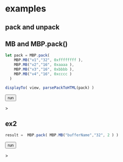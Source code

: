 
# examples


## pack and unpack

## MB and MBP.pack()


```js
let pack = MBP.pack( 
    MBP.MB("v1","32", 0xffffffff ),
    MBP.MB("v2","16", 0xaaaa ),
    MBP.MB("v3","16", 0xbbbb ),
    MBP.MB("v4","16", 0xcccc )
  )

displayTo( view, parsePackToHTML(pack) )

```

<button class="codeButton">run</button>
<div id="view"></div>
<div class="codeBox codeResult">
 >
</div>

## ex2



```js
result =  MBP.pack( MBP.MB("bufferName","32", 2 ) )
```

<button class="codeButton">run</button>

<div class="codeBox codeResult">
>
</div>



<script>
  const Buffer = MBP.Buffer;

  
  var result = ''
  console.log('example page init.')
  // let codeList = document.querySelectorAll('.codeSource')
  let codeList = document.querySelectorAll('.lang-js')
  codeList[0].setAttribute('contenteditable', true )
  let codeResultList = document.querySelectorAll('.codeResult')
  console.log( codeList[0].textContent )
  console.log( codeResultList[0].textContent )

  function parsePackToHTML( pack ){

    let fullHex = MBP.hex(pack)
    // fullHex = fullHex.toUpperCase()
    let metaInfo = MBP.getMetaDetail( pack )
      console.log('metaInfo',metaInfo )
      console.log('fullHex', fullHex )
    let tags = "";    

    metaInfo.forEach( (item,index)=>{
       let offset = item[2] * 2
       let indexEnd = offset + item[3] * 2
      let itemHex = fullHex.substring( offset, indexEnd )

      let hexArr = itemHex.split("")
      let itemBytes ="";
      for( i = 0; hexArr.length; i+=2 ){
        let nibbleHigh = hexArr.shift()
        let nibbleLow = hexArr.shift()
         itemBytes += `<span class="hex">${nibbleHigh}${nibbleLow}</span>`        
      }


      tags += `<span class="buf">${itemBytes}</span>`
    })

  console.log('parsedHTML', tags )
    return tags
  }
  function displayTo( target, tag ){
      target.innerHTML = tag 
  }

  let buttons = document.querySelectorAll('.codeButton')

  buttons.forEach( (btn,index)=>{
    btn.addEventListener('click', e=>{
      // codeResultList[index].textContent =  codeList[index].textContent
       eval( codeList[index].textContent )
      //  Function( codeList[index].textContent )();
      
      // codeResultList[index].textContent =  JSON.stringify( result )
     // codeResultList[index].textContent += result 
    
    })
  })

</script>